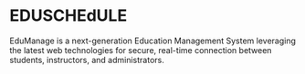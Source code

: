 # EDUSCHEdULE
EduManage is a next-generation Education Management System leveraging the latest web technologies for secure, real-time connection between students, instructors, and administrators.
